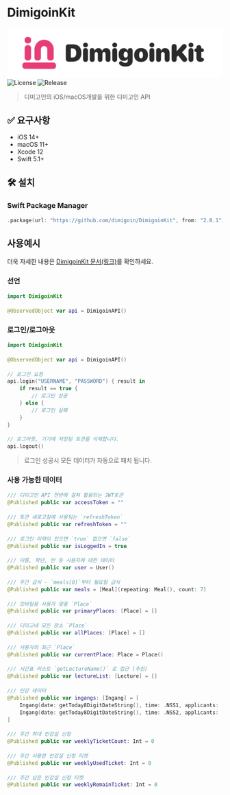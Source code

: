 # DimigoinKit
![DimigoinKit](imgs/DimigoinKit.png)
![License](https://img.shields.io/github/license/dimigoin/DimigoinKit?style=for-the-badge)
![Release](https://img.shields.io/github/v/release/dimigoin/DimigoinKit?style=for-the-badge)
> 디미고인의 iOS/macOS개발을 위한 디미고인 API

## ✅ 요구사항
* iOS 14+
* macOS 11+
* Xcode 12
* Swift 5.1+

## 🛠 설치
### Swift Package Manager
```Swift
.package(url: "https://github.com/dimigoin/DimigoinKit", from: "2.0.1"),
```

## 사용예시
더욱 자세한 내용은 [DimigoinKit 문서(링크)](https://dimigoin.github.io/DimigoinKit/Classes/DimigoinAPI.html)를 확인하세요.
### 선언
```Swift
import DimigoinKit

@ObservedObject var api = DimigoinAPI()
```

### 로그인/로그아웃
```Swift
import DimigoinKit

@ObservedObject var api = DimigoinAPI()

// 로그인 요청
api.login("USERNAME", "PASSWORD") { result in
    if result == true {
        // 로그인 성공
    } else {
        // 로그인 실패
    }
}

// 로그아웃, 기기에 저장된 토큰을 삭제합니다.
api.logout()
```

> 로그인 성공시 모든 데이터가 자동으로 패치 됩니다.

### 사용 가능한 데이터

```Swift
/// 디미고인 API 전반에 걸쳐 활용되는 JWT토큰
@Published public var accessToken = ""

/// 토큰 새로고침에 사용되는 `refreshToken`
@Published public var refreshToken = ""

/// 로그인 이력이 있으면 `true` 없으면 `false`
@Published public var isLoggedIn = true

/// 이름, 학년, 반 등 사용자에 대한 데이터
@Published public var user = User()

/// 주간 급식 - `meals[0]`부터 월요일 급식
@Published public var meals = [Meal](repeating: Meal(), count: 7)

/// 모바일용 사용자 맞춤 `Place`
@Published public var primaryPlaces: [Place] = []

/// 디미고내 모든 장소 `Place`
@Published public var allPlaces: [Place] = []

/// 사용자의 최근 `Place`
@Published public var currentPlace: Place = Place()

/// 시간표 리스트 `getLectureName()` 로 접근 (추천)
@Published public var lectureList: [Lecture] = []

/// 인강 데이터
@Published public var ingangs: [Ingang] = [
    Ingang(date: getToday8DigitDateString(), time: .NSS1, applicants: []),
    Ingang(date: getToday8DigitDateString(), time: .NSS2, applicants: [])
]

/// 주간 최대 인강실 신청
@Published public var weeklyTicketCount: Int = 0

/// 주간 사용한 인강실 신청 티켓
@Published public var weeklyUsedTicket: Int = 0

/// 주간 남은 인강실 신청 티켓
@Published public var weeklyRemainTicket: Int = 0
```


